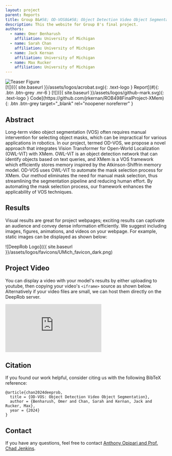 ```yaml
---
layout: project
parent: Reports
title: Group 8&#58; OD-VOS8&#58; Object Detection Video Object Segmentation
description: This the website for Group 8's final project.
authors:
  - name: Omer Benharush
    affiliation: University of Michigan
  - name: Sarah Chan
    affiliation: University of Michigan
  - name: Jack Kernan
    affiliation: University of Michigan
  - name: Max Rucker
    affiliation: University of Michigan
---
```



<!-- This shows how to add an image (or gif) in markdown -->
<div class="center-image">
<img alt="Teaser Figure" src="{{ site.baseurl }}/assets/projects/reports/example/deeprob.gif" />
</div>


<div class="project-links" markdown="1">
[![]({{ site.baseurl }}/assets/logos/acrobat.svg){: .text-logo } Report](#){: .btn .btn-grey .mr-6 }
[![]({{ site.baseurl }}/assets/logos/github-mark.svg){: .text-logo } Code](https://github.com/jrkernan/ROB498FinalProject-XMem){: .btn .btn-grey target="_blank" rel="noopener noreferrer" }
</div>


## Abstract

Long-term video object segmentation (VOS) often requires manual intervention for selecting object masks, which can be impractical for various applications in robotics. In our project, termed OD-VOS, we propose a novel approach that integrates Vision Transformer for Open-World Localization (OWL-ViT) with XMem. OWL-ViT is an object detection network that can identify objects based on text queries, and XMem is a VOS framework which efficiently stores memory inspired by the Atkinson-Shiffrin memory model. OD-VOS uses OWL-ViT to automate the mask selection process for XMem. Our method eliminates the need for manual mask selection, thus streamlining the segmentation pipeline and reducing human effort. By automating the mask selection process, our framework enhances the applicability of VOS techniques.

## Results

Visual results are great for project webpages; exciting results can captivate an audience and convey dense information efficiently. We suggest including images, figures, animations, and videos on your webpage. For example, static images can be displayed as shown below:

![DeepRob Logo]({{ site.baseurl }}/assets/logos/favicons/UMich_favicon_dark.png)


## Project Video

You can display a video with your model's results by either uploading to youtube, then copying your video's `<iframe>` source as shown below. Alternatively if your video files are small, we can host them directly on the DeepRob server.

<div class="video-wrap">
  <div class="video-container">
	<iframe src="https://www.youtube.com/embed/dx1G7y6mhMQ" title="YouTube video player" frameborder="0" allow="accelerometer; autoplay; clipboard-write; encrypted-media; gyroscope; picture-in-picture; web-share" allowfullscreen></iframe>
  </div>
</div>


## Citation

If you found our work helpful, consider citing us with the following BibTeX reference:

```
@article{chan2024deeprob,
  title = {OD-VOS: Object Detection Video Object Segmentation},
  author = {Benharush, Omer and Chan, Sarah and Kernan, Jack and Rucker, Max},
  year = {2024}
}
```

## Contact

If you have any questions, feel free to contact [Anthony Opipari and Prof. Chad Jenkins](mailto:topipari@umich.edu?cc=ocj@umich.edu).
